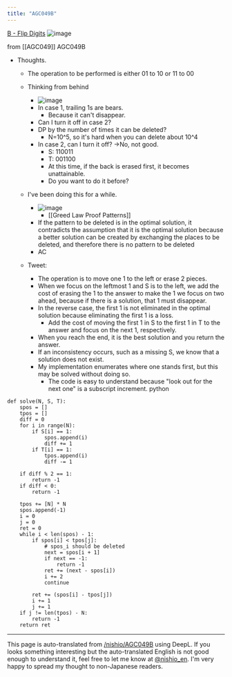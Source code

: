 ```yaml
---
title: "AGC049B"
---
```


[B - Flip Digits](https://atcoder.jp/contests/agc049/tasks/agc049_b)
![image](https://gyazo.com/9ba0804fe68f50c3755d1445acfb90cb/thumb/1000)

from [[AGC049]]
AGC049B
- Thoughts.
    - The operation to be performed is either 01 to 10 or 11 to 00
    - Thinking from behind
        - ![image](https://gyazo.com/cf7f0cc4abb2a7ed8bb21c47b8a9a937/thumb/1000)
        - In case 1, trailing 1s are bears.
            - Because it can't disappear.
        - Can I turn it off in case 2?
        - DP by the number of times it can be deleted?
            - N=10^5, so it's hard when you can delete about 10^4
        - In case 2, can I turn it off? →No, not good.
            - S: 110011
            - T: 001100
            - At this time, if the back is erased first, it becomes unattainable.
            - Do you want to do it before?
    - I've been doing this for a while.
        - ![image](https://gyazo.com/df77fbc848e01430899c56bdbd3d99ff/thumb/1000)
            - [[Greed Law Proof Patterns]]
        - If the pattern to be deleted is in the optimal solution, it contradicts the assumption that it is the optimal solution because a better solution can be created by exchanging the places to be deleted, and therefore there is no pattern to be deleted
        - AC

    - Tweet:
        - The operation is to move one 1 to the left or erase 2 pieces.
        - When we focus on the leftmost 1 and S is to the left, we add the cost of erasing the 1 to the answer to make the 1 we focus on two ahead, because if there is a solution, that 1 must disappear.
        - In the reverse case, the first 1 is not eliminated in the optimal solution because eliminating the first 1 is a loss.
            - Add the cost of moving the first 1 in S to the first 1 in T to the answer and focus on the next 1, respectively.
        - When you reach the end, it is the best solution and you return the answer.
        - If an inconsistency occurs, such as a missing S, we know that a solution does not exist.
        - My implementation enumerates where one stands first, but this may be solved without doing so.
            - The code is easy to understand because "look out for the next one" is a subscript increment.
python

```
def solve(N, S, T):
    spos = []
    tpos = []
    diff = 0
    for i in range(N):
        if S[i] == 1:
            spos.append(i)
            diff += 1
        if T[i] == 1:
            tpos.append(i)
            diff -= 1

    if diff % 2 == 1:
        return -1
    if diff < 0:
        return -1

    tpos += [N] * N
    spos.append(-1)
    i = 0
    j = 0
    ret = 0
    while i < len(spos) - 1:
        if spos[i] < tpos[j]:
            # spos_i should be deleted
            next = spos[i + 1]
            if next == -1:
                return -1
            ret += (next - spos[i])
            i += 2
            continue

        ret += (spos[i] - tpos[j])
        i += 1
        j += 1
    if j != len(tpos) - N:
        return -1
    return ret
```


---
This page is auto-translated from [/nishio/AGC049B](https://scrapbox.io/nishio/AGC049B) using DeepL. If you looks something interesting but the auto-translated English is not good enough to understand it, feel free to let me know at [@nishio_en](https://twitter.com/nishio_en). I'm very happy to spread my thought to non-Japanese readers.